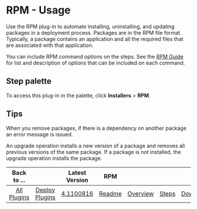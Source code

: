 
# RPM - Usage

Use the RPM plug-in to automate installing, uninstalling, and updating packages in a deployment process. Packages are in the RPM file format. Typically, a package contains an application and all the required files that are associated with that application.

You can include RPM command options on the steps. See the [RPM Guide](http://rpm5.org/docs/rpm-guide.html) for list and description of options that can be included on each command.


## **Step palette**

To access this plug-in in the palette, click **Installers** > **RPM**.


## **Tips**

When you remove packages, if there is a dependency on another package an error message is issued.

An upgrade operation installs a new version of a package and removes all previous versions of the same package. If a package is not installed, the upgrade operation installs the package.


|Back to ...||Latest Version|RPM ||||
| :---: | :---: | :---: | :---: | :---: | :---: | :---: |
|[All Plugins](../../index.md)|[Deploy Plugins](../README.md)|[4.1100816](https://raw.githubusercontent.com/UrbanCode/IBM-UCD-PLUGINS/main/files/RPM/RPM-4.1100816.zip)|[Readme](README.md)|[Overview](overview.md)|[Steps](steps.md)|[Downloads](downloads.md)|

